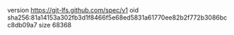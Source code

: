 version https://git-lfs.github.com/spec/v1
oid sha256:81a14153a302fb3d1f8466f5e68ed5831a61770ee82b2f772b3086bcc8db09a7
size 68368
